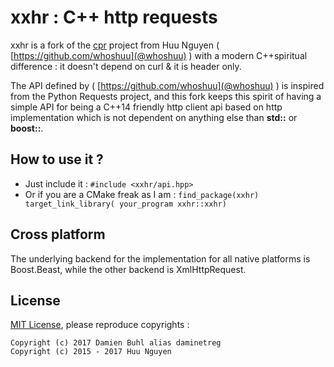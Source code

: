 # xxhr : C++ http requests
xxhr is a fork of the [cpr](https://github.com/whoshuu/cpr) project from Huu Nguyen ( [https://github.com/whoshuu](@whoshuu) ) with a modern C++spiritual difference : it doesn't depend on curl & it is header only.

The API defined by ( [https://github.com/whoshuu](@whoshuu) ) is inspired from the Python Requests project, and this fork keeps this spirit of having a simple API for being a C++14 friendly http client api based on http implementation which is not dependent on anything else than **std::** or **boost::**.

## How to use it ?

  * Just include it : `#include <xxhr/api.hpp>`
  * Or if you are a CMake freak as I am : `find_package(xxhr) target_link_library( your_program xxhr::xxhr)`

## Cross platform
The underlying backend for the implementation for all native platforms is Boost.Beast, while the other backend is XmlHttpRequest.

## License
[MIT License](./LICENSE), please reproduce copyrights : 

```
Copyright (c) 2017 Damien Buhl alias daminetreg
Copyright (c) 2015 - 2017 Huu Nguyen
```
